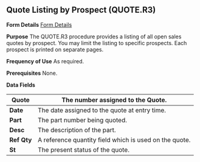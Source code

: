 ## Quote Listing by Prospect (QUOTE.R3)
<PageHeader />

**Form Details**
[Form Details](../QUOTE-R3-1/README.md)

**Purpose**
The QUOTE.R3 procedure provides a listing of all open sales quotes by
prospect. You may limit the listing to specific prospects. Each prospect is
printed on separate pages.

**Frequency of Use**
As required.

**Prerequisites**
None.

**Data Fields**

| **Quote**   | The number assigned to the Quote.                      |
| ----------- | ------------------------------------------------------ |
| **Date**    | The date assigned to the quote at entry time.          |
| **Part**    | The part number being quoted.                          |
| **Desc**    | The description of the part.                           |
| **Ref Qty** | A reference quantity field which is used on the quote. |
| **St**      | The present status of the quote.                       |

<badge text= "Version 8.10.57 " vertical="middle" />

<PageFooter />
